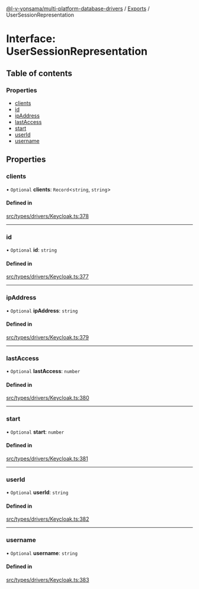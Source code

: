 [@l-v-yonsama/multi-platform-database-drivers](../README.md) / [Exports](../modules.md) / UserSessionRepresentation

# Interface: UserSessionRepresentation

## Table of contents

### Properties

- [clients](UserSessionRepresentation.md#clients)
- [id](UserSessionRepresentation.md#id)
- [ipAddress](UserSessionRepresentation.md#ipaddress)
- [lastAccess](UserSessionRepresentation.md#lastaccess)
- [start](UserSessionRepresentation.md#start)
- [userId](UserSessionRepresentation.md#userid)
- [username](UserSessionRepresentation.md#username)

## Properties

### clients

• `Optional` **clients**: `Record`<`string`, `string`\>

#### Defined in

[src/types/drivers/Keycloak.ts:378](https://github.com/l-v-yonsama/db-drivers/blob/2dbc968/src/types/drivers/Keycloak.ts#L378)

___

### id

• `Optional` **id**: `string`

#### Defined in

[src/types/drivers/Keycloak.ts:377](https://github.com/l-v-yonsama/db-drivers/blob/2dbc968/src/types/drivers/Keycloak.ts#L377)

___

### ipAddress

• `Optional` **ipAddress**: `string`

#### Defined in

[src/types/drivers/Keycloak.ts:379](https://github.com/l-v-yonsama/db-drivers/blob/2dbc968/src/types/drivers/Keycloak.ts#L379)

___

### lastAccess

• `Optional` **lastAccess**: `number`

#### Defined in

[src/types/drivers/Keycloak.ts:380](https://github.com/l-v-yonsama/db-drivers/blob/2dbc968/src/types/drivers/Keycloak.ts#L380)

___

### start

• `Optional` **start**: `number`

#### Defined in

[src/types/drivers/Keycloak.ts:381](https://github.com/l-v-yonsama/db-drivers/blob/2dbc968/src/types/drivers/Keycloak.ts#L381)

___

### userId

• `Optional` **userId**: `string`

#### Defined in

[src/types/drivers/Keycloak.ts:382](https://github.com/l-v-yonsama/db-drivers/blob/2dbc968/src/types/drivers/Keycloak.ts#L382)

___

### username

• `Optional` **username**: `string`

#### Defined in

[src/types/drivers/Keycloak.ts:383](https://github.com/l-v-yonsama/db-drivers/blob/2dbc968/src/types/drivers/Keycloak.ts#L383)
